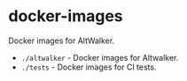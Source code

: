 # docker-images

Docker images for AltWalker.

* `./altwalker` - Docker images for Altwalker.
* `./tests` - Docker images for CI tests.
